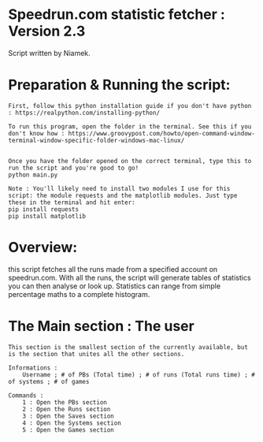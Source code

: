 # Speedrun.com statistic fetcher : Version 2.3
Script written by Niamek.

# Preparation & Running the script:
    First, follow this python installation guide if you don't have python : https://realpython.com/installing-python/

    To run this program, open the folder in the terminal. See this if you don't know how : https://www.groovypost.com/howto/open-command-window-terminal-window-specific-folder-windows-mac-linux/


    Once you have the folder opened on the correct terminal, type this to run the script and you're good to go!
    python main.py

    Note : You'll likely need to install two modules I use for this script: the module requests and the matplotlib modules. Just type these in the terminal and hit enter:
    pip install requests
    pip install matplotlib

# Overview:
this script fetches all the runs made from a specified account on speedrun.com. With all the runs, the script will generate tables of statistics you can then analyse or look up. Statistics can range from simple percentage maths to a complete histogram.

# The Main section : The user
    This section is the smallest section of the currently available, but is the section that unites all the other sections.

    Informations :
        Username ; # of PBs (Total time) ; # of runs (Total runs time) ; # of systems ; # of games

    Commands :
        1 : Open the PBs section
        2 : Open the Runs section
        3 : Open the Saves section
        4 : Open the Systems section
        5 : Open the Games section